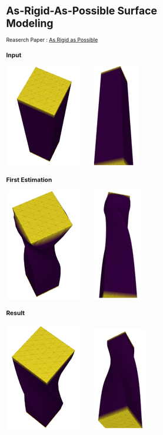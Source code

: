 # As-Rigid-As-Possible Surface Modeling
Reaserch Paper : [As Rigid as Possible](http://sites.fas.harvard.edu/~cs277/papers/sorkine_asrigid.pdf)

### Input

<p>
  <img src="/images/input_bar_top.png" width="200">
  &nbsp;&nbsp;&nbsp;&nbsp;&nbsp;&nbsp;&nbsp;&nbsp; 
  <img src="/images/input_bar_bottom.png" width="120">
</p>

### First Estimation
<p>
  <img src="/images/intermediate_bar_top.png" width="200">
  &nbsp;&nbsp;&nbsp;&nbsp;&nbsp;&nbsp;&nbsp;&nbsp; 
  <img src="/images/intermediate_bar_bottom.png" width="130">
</p>

### Result
<p>
  <img src="/images/result_bar_top.png" width="200">
  &nbsp;&nbsp;&nbsp;&nbsp;&nbsp;&nbsp;&nbsp;&nbsp; 
  <img src="/images/result_bar_bottom.png" width="140">
</p>


